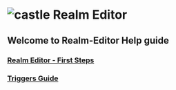 #  ![castle](https://user-images.githubusercontent.com/24687357/178252145-68895482-b204-4f0d-b6cc-fd8f1f7063f8.png) Realm Editor

## Welcome to Realm-Editor Help guide

### [Realm Editor - First Steps](https://github.com/boltcraft/realm-editor/wiki/realm-editor)
### [Triggers Guide](https://github.com/boltcraft/realm-editor/wiki/triggers)

